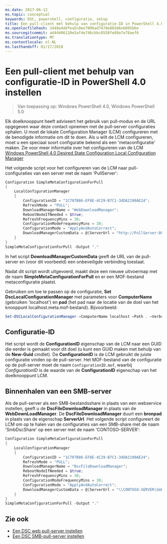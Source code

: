 ```yaml
---
ms.date: 2017-06-12
ms.topic: conceptual
keywords: DSC, powershell, configuratie, setup
title: Een pull-client met behulp van configuratie-ID in PowerShell 4.0 instellen
ms.openlocfilehash: 2449a4ddfea5c0ee7096ad7478e80166eb095bbe
ms.sourcegitcommit: a444406120e5af4e746cbbc0558fe89a7e78aef6
ms.translationtype: MT
ms.contentlocale: nl-NL
ms.lasthandoff: 01/17/2018
---
```

# <a name="setting-up-a-pull-client-using-configuration-id-in-powershell-40"></a>Een pull-client met behulp van configuratie-ID in PowerShell 4.0 instellen

>Van toepassing op: Windows PowerShell 4.0, Windows PowerShell 5.0

Elk doelknooppunt heeft adviseert het gebruik van pull-modus en de URL opgegeven waar deze contact opnemen met de pull-server configuraties ophalen. U moet de lokale Configuration Manager (LCM) configureren met de benodigde informatie om dit te doen. Als u wilt de LCM configureren, moet u een speciaal soort configuratie bekend als een 'metaconfiguratie' maken. Zie voor meer informatie over het configureren van de LCM [Windows PowerShell 4.0 Desired State Configuration Local Configuration Manager](metaConfig4.md)

Het volgende script voor het configureren van de LCM naar pull-configuraties van een server met de naam 'PullServer':

```powershell
Configuration SimpleMetaConfigurationForPull 
{ 
    LocalConfigurationManager 
    { 
        ConfigurationID = "1C707B86-EF8E-4C29-B7C1-34DA2190AE24";
        RefreshMode = "PULL";
        DownloadManagerName = "WebDownloadManager";
        RebootNodeIfNeeded = $true;
        RefreshFrequencyMins = 30;
        ConfigurationModeFrequencyMins = 30; 
        ConfigurationMode = "ApplyAndAutoCorrect";
        DownloadManagerCustomData = @{ServerUrl = "http://PullServer:8080/PSDSCPullServer/PSDSCPullServer.svc"; AllowUnsecureConnection = “TRUE”}
    } 
} 
SimpleMetaConfigurationForPull -Output "."
```

In het script **DownloadManagerCustomData** geeft de URL van de pull-server en (voor dit voorbeeld) een onbeveiligde verbinding toestaat. 

Nadat dit script wordt uitgevoerd, maakt deze een nieuwe uitvoermap met de naam **SimpleMetaConfigurationForPull** en er een MOF-bestand metaconfiguratie plaatst.

Gebruiken om toe te passen op de configuratie, **Set DscLocalConfigurationManager** met parameters voor **ComputerName** (gebruiken 'localhost') en **pad** (het pad naar de locatie van de doel van het knooppunt localhost.meta.mof-bestand). Bijvoorbeeld: 
```powershell
Set-DSCLocalConfigurationManager –ComputerName localhost –Path . –Verbose.
```

## <a name="configuration-id"></a>Configuratie-ID
Het script wordt de **ConfigurationID** eigenschap van de LCM naar een GUID die eerder is gemaakt voor dit doel (u kunt een GUID maken met behulp van de **New-Guid** cmdlet). De **ConfigurationID** is de LCM gebruikt de juiste configuratie vinden op de pull-server. Het MOF-bestand van de configuratie op de pull-server moet de naam `ConfigurationID.mof`, waarbij *ConfigurationID* is de waarde van de **ConfigurationID** eigenschap van het doelknooppunt LCM.

## <a name="pulling-from-an-smb-server"></a>Binnenhalen van een SMB-server

Als de pull-server als een SMB-bestandsshare in plaats van een webservice instellen, geeft u de **DscFileDownloadManager** in plaats van de **WebDownLoadManager**.
De **DscFileDownloadManager** duurt een **bronpad** in plaats van de eigenschap **ServerUrl**. Het volgende script configureert de LCM om op te halen van de configuraties van een SMB-share met de naam 'SmbDscShare' op een server met de naam 'CONTOSO-SERVER':

```powershell
Configuration SimpleMetaConfigurationForPull 
{ 
    LocalConfigurationManager 
    { 
        ConfigurationID = "1C707B86-EF8E-4C29-B7C1-34DA2190AE24";
        RefreshMode = "PULL";
        DownloadManagerName = "DscFileDownloadManager";
        RebootNodeIfNeeded = $true;
        RefreshFrequencyMins = 30;
        ConfigurationModeFrequencyMins = 30; 
        ConfigurationMode = "ApplyAndAutoCorrect";
        DownloadManagerCustomData = @{ServerUrl = "\\CONTOSO-SERVER\SmbDscShare"}
    } 
} 
SimpleMetaConfigurationForPull -Output "."
```

## <a name="see-also"></a>Zie ook

- [Een DSC web pull-server instellen](pullServer.md)
- [Een DSC SMB-pull-server instellen](pullServerSMB.md)

